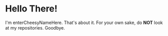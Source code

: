 # Hello There!

I'm enterCheesyNameHere. That's about it. For your own sake, do __NOT__ look at my repositories. Goodbye.
